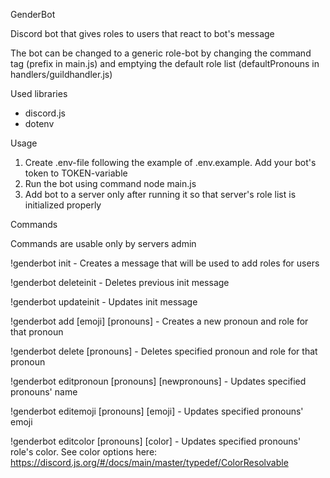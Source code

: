 GenderBot

Discord bot that gives roles to users that react to bot's message

The bot can be changed to a generic role-bot by changing the command tag (prefix in main.js) and emptying the default role list (defaultPronouns in handlers/guildhandler.js)

Used libraries
- discord.js
- dotenv

Usage
1. Create .env-file following the example of .env.example. Add your bot's token to TOKEN-variable
2. Run the bot using command node main.js
3. Add bot to a server only after running it so that server's role list is initialized properly

Commands

Commands are usable only by servers admin

!genderbot init - Creates a message that will be used to add roles for users
        
!genderbot deleteinit - Deletes previous init message
        
!genderbot updateinit - Updates init message
        
!genderbot add [emoji] [pronouns] - Creates a new pronoun and role for that pronoun
        
!genderbot delete [pronouns] - Deletes specified pronoun and role for that pronoun
        
!genderbot editpronoun [pronouns] [newpronouns] - Updates specified pronouns' name

!genderbot editemoji [pronouns] [emoji] - Updates specified pronouns' emoji

!genderbot editcolor [pronouns] [color] - Updates specified pronouns' role's color. See color options here: https://discord.js.org/#/docs/main/master/typedef/ColorResolvable
